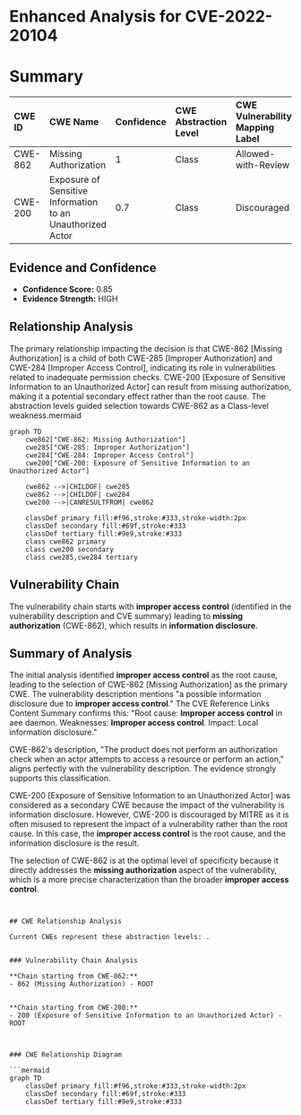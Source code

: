 # Enhanced Analysis for CVE-2022-20104

# Summary
| CWE ID  | CWE Name                                                                                                | Confidence | CWE Abstraction Level | CWE Vulnerability Mapping Label | CWE-Vulnerability Mapping Notes |
| :-------- | :-------------------------------------------------------------------------------------------------------- | :----------- | :---------------------- | :-------------------------------- | :-------------------------------- |
| CWE-862   | Missing Authorization                                                                                     | 1          | Class                   | Allowed-with-Review               | Primary CWE                       |
| CWE-200   | Exposure of Sensitive Information to an Unauthorized Actor                                            | 0.7          | Class                   | Discouraged                     | Secondary Candidate               |

## Evidence and Confidence

*   **Confidence Score:** 0.85
*   **Evidence Strength:** HIGH

## Relationship Analysis
The primary relationship impacting the decision is that CWE-862 [Missing Authorization] is a child of both CWE-285 [Improper Authorization] and CWE-284 [Improper Access Control], indicating its role in vulnerabilities related to inadequate permission checks. CWE-200 [Exposure of Sensitive Information to an Unauthorized Actor] can result from missing authorization, making it a potential secondary effect rather than the root cause. The abstraction levels guided selection towards CWE-862 as a Class-level weakness.mermaid
```mermaid
graph TD
    cwe862["CWE-862: Missing Authorization"]
    cwe285["CWE-285: Improper Authorization"]
    cwe284["CWE-284: Improper Access Control"]
    cwe200["CWE-200: Exposure of Sensitive Information to an Unauthorized Actor"]

    cwe862 -->|CHILDOF| cwe285
    cwe862 -->|CHILDOF| cwe284
    cwe200 -->|CANRESULTFROM| cwe862

    classDef primary fill:#f96,stroke:#333,stroke-width:2px
    classDef secondary fill:#69f,stroke:#333
    classDef tertiary fill:#9e9,stroke:#333
    class cwe862 primary
    class cwe200 secondary
    class cwe285,cwe284 tertiary

```


## Vulnerability Chain
The vulnerability chain starts with **improper access control** (identified in the vulnerability description and CVE summary) leading to **missing authorization** (CWE-862), which results in **information disclosure**.

## Summary of Analysis
The initial analysis identified **improper access control** as the root cause, leading to the selection of CWE-862 [Missing Authorization] as the primary CWE. The vulnerability description mentions "a possible information disclosure due to **improper access control**." The CVE Reference Links Content Summary confirms this: "Root cause: **Improper access control** in aee daemon. Weaknesses: **Improper access control**. Impact: Local information disclosure."

CWE-862's description, "The product does not perform an authorization check when an actor attempts to access a resource or perform an action," aligns perfectly with the vulnerability description. The evidence strongly supports this classification.

CWE-200 [Exposure of Sensitive Information to an Unauthorized Actor] was considered as a secondary CWE because the impact of the vulnerability is information disclosure. However, CWE-200 is discouraged by MITRE as it is often misused to represent the impact of a vulnerability rather than the root cause. In this case, the **improper access control** is the root cause, and the information disclosure is the result.

The selection of CWE-862 is at the optimal level of specificity because it directly addresses the **missing authorization** aspect of the vulnerability, which is a more precise characterization than the broader **improper access control**.
```


## CWE Relationship Analysis

Current CWEs represent these abstraction levels: .


### Vulnerability Chain Analysis

**Chain starting from CWE-862:**
- 862 (Missing Authorization) - ROOT


**Chain starting from CWE-200:**
- 200 (Exposure of Sensitive Information to an Unauthorized Actor) - ROOT



### CWE Relationship Diagram

```mermaid
graph TD
    classDef primary fill:#f96,stroke:#333,stroke-width:2px
    classDef secondary fill:#69f,stroke:#333
    classDef tertiary fill:#9e9,stroke:#333
```